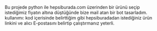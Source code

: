 Bu projede python ile hepsiburada.com üzerinden bir ürünü seçip istediğimiz fiyatın altına düştüğünde bize mail atan bir bot tasarladım. kullanımı:
kod içerisinde belirttiğim gibi hepsiburadadan istediğiniz ürün linkini ve alıcı E-postasını belirtip çalıştırmanız yeterli.

